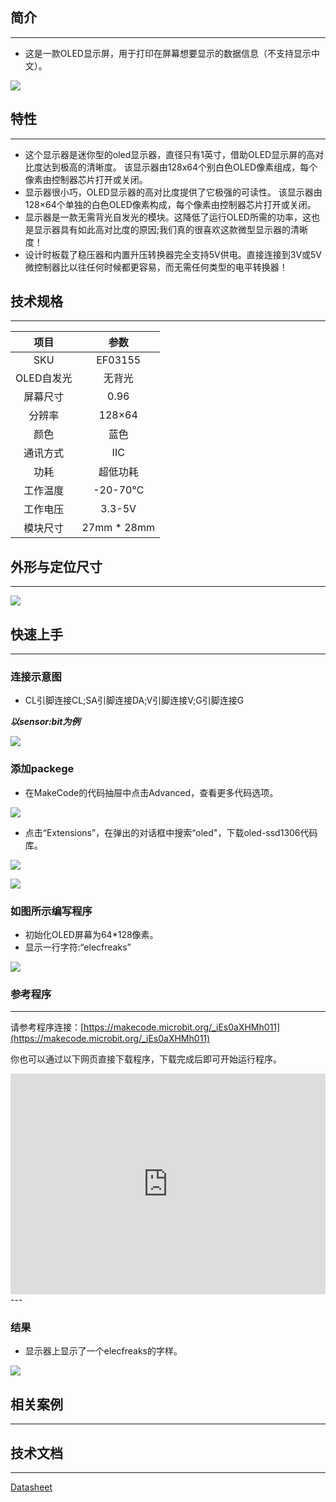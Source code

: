 ## 简介
---
- 这是一款OLED显示屏，用于打印在屏幕想要显示的数据信息（不支持显示中文）。

 ![](https://i.imgur.com/Xa4wAJ3.jpg)

## 特性
---
- 这个显示器是迷你型的oled显示器，直径只有1英寸，借助OLED显示屏的高对比度达到极高的清晰度。
该显示器由128x64个别白色OLED像素组成，每个像素由控制器芯片打开或关闭。     
-  显示器很小巧，OLED显示器的高对比度提供了它极强的可读性。 该显示器由128×64个单独的白色OLED像素构成，每个像素由控制器芯片打开或关闭。
-  显示器是一款无需背光自发光的模块。这降低了运行OLED所需的功率，这也是显示器具有如此高对比度的原因;我们真的很喜欢这款微型显示器的清晰度！
- 设计时板载了稳压器和内置升压转换器完全支持5V供电。直接连接到3V或5V微控制器比以往任何时候都更容易，而无需任何类型的电平转换器！

## 技术规格
---
项目 | 参数 
:-: | :-: 
SKU|EF03155
OLED自发光|无背光
屏幕尺寸 | 0.96
分辨率|128×64
颜色|蓝色
通讯方式|IIC
功耗|超低功耗
工作温度|-20-70℃
工作电压|3.3-5V
模块尺寸|27mm * 28mm

## 外形与定位尺寸
---

 ![](https://i.imgur.com/0C9CgFF.jpg)

## 快速上手
---

### 连接示意图
- CL引脚连接CL;SA引脚连接DA;V引脚连接V;G引脚连接G

***以sensor:bit为例***

 ![](https://i.imgur.com/JnrQKL9.png)

### 添加packege
- 在MakeCode的代码抽屉中点击Advanced，查看更多代码选项。

 ![](https://i.imgur.com/smtcNoB.png)

- 点击“Extensions”，在弹出的对话框中搜索“oled"，下载oled-ssd1306代码库。
 
 ![](https://i.imgur.com/25Cwyvf.png)

 ![](https://i.imgur.com/XWFXKaU.png)

### 如图所示编写程序
- 初始化OLED屏幕为64*128像素。
- 显示一行字符:“elecfreaks”

 ![](https://i.imgur.com/IK3ue9u.png)

### 参考程序
---
请参考程序连接：[https://makecode.microbit.org/_iEs0aXHMh011](https://makecode.microbit.org/_iEs0aXHMh011)

你也可以通过以下网页直接下载程序，下载完成后即可开始运行程序。

<div style="position:relative;height:0;padding-bottom:70%;overflow:hidden;"><iframe style="position:absolute;top:0;left:0;width:100%;height:100%;" src="https://makecode.microbit.org/#pub:_iEs0aXHMh011" frameborder="0" sandbox="allow-popups allow-forms allow-scripts allow-same-origin"></iframe></div>  
---

### 结果
- 显示器上显示了一个elecfreaks的字样。

 ![](https://i.imgur.com/2ThINGK.jpg)

## 相关案例
---

## 技术文档
---
[Datasheet](https://elecfreaks.com/estore/download/EF03155-Datasheet)
